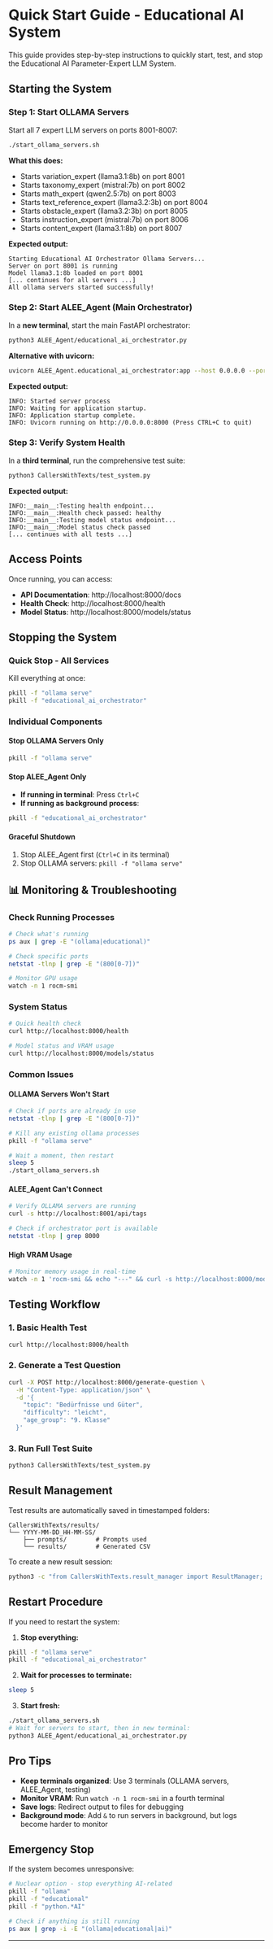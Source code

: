# Quick Start Guide - Educational AI System

This guide provides step-by-step instructions to quickly start, test, and stop the Educational AI Parameter-Expert LLM System.

## Starting the System

### Step 1: Start OLLAMA Servers
Start all 7 expert LLM servers on ports 8001-8007:
```bash
./start_ollama_servers.sh
```

**What this does:**
- Starts variation_expert (llama3.1:8b) on port 8001
- Starts taxonomy_expert (mistral:7b) on port 8002
- Starts math_expert (qwen2.5:7b) on port 8003
- Starts text_reference_expert (llama3.2:3b) on port 8004
- Starts obstacle_expert (llama3.2:3b) on port 8005
- Starts instruction_expert (mistral:7b) on port 8006
- Starts content_expert (llama3.1:8b) on port 8007

**Expected output:**
```
Starting Educational AI Orchestrator Ollama Servers...
Server on port 8001 is running
Model llama3.1:8b loaded on port 8001
[... continues for all servers ...]
All ollama servers started successfully!
```

### Step 2: Start ALEE_Agent (Main Orchestrator)
In a **new terminal**, start the main FastAPI orchestrator:
```bash
python3 ALEE_Agent/educational_ai_orchestrator.py
```

**Alternative with uvicorn:**
```bash
uvicorn ALEE_Agent.educational_ai_orchestrator:app --host 0.0.0.0 --port 8000
```

**Expected output:**
```
INFO: Started server process
INFO: Waiting for application startup.
INFO: Application startup complete.
INFO: Uvicorn running on http://0.0.0.0:8000 (Press CTRL+C to quit)
```

### Step 3: Verify System Health
In a **third terminal**, run the comprehensive test suite:
```bash
python3 CallersWithTexts/test_system.py
```

**Expected output:**
```
INFO:__main__:Testing health endpoint...
INFO:__main__:Health check passed: healthy
INFO:__main__:Testing model status endpoint...
INFO:__main__:Model status check passed
[... continues with all tests ...]
```

## Access Points

Once running, you can access:

- **API Documentation**: http://localhost:8000/docs
- **Health Check**: http://localhost:8000/health
- **Model Status**: http://localhost:8000/models/status

## Stopping the System

### Quick Stop - All Services
Kill everything at once:
```bash
pkill -f "ollama serve"
pkill -f "educational_ai_orchestrator"
```

### Individual Components

#### Stop OLLAMA Servers Only
```bash
pkill -f "ollama serve"
```

#### Stop ALEE_Agent Only
- **If running in terminal**: Press `Ctrl+C`
- **If running as background process**: 
```bash
pkill -f "educational_ai_orchestrator"
```

#### Graceful Shutdown
1. Stop ALEE_Agent first (`Ctrl+C` in its terminal)
2. Stop OLLAMA servers: `pkill -f "ollama serve"`

## 📊 Monitoring & Troubleshooting

### Check Running Processes
```bash
# Check what's running
ps aux | grep -E "(ollama|educational)"

# Check specific ports
netstat -tlnp | grep -E "(800[0-7])"

# Monitor GPU usage
watch -n 1 rocm-smi
```

### System Status
```bash
# Quick health check
curl http://localhost:8000/health

# Model status and VRAM usage
curl http://localhost:8000/models/status
```

### Common Issues

#### OLLAMA Servers Won't Start
```bash
# Check if ports are already in use
netstat -tlnp | grep -E "(800[0-7])"

# Kill any existing ollama processes
pkill -f "ollama serve"

# Wait a moment, then restart
sleep 5
./start_ollama_servers.sh
```

#### ALEE_Agent Can't Connect
```bash
# Verify OLLAMA servers are running
curl -s http://localhost:8001/api/tags

# Check if orchestrator port is available
netstat -tlnp | grep 8000
```

#### High VRAM Usage
```bash
# Monitor memory usage in real-time
watch -n 1 'rocm-smi && echo "---" && curl -s http://localhost:8000/models/status'
```

## Testing Workflow

### 1. Basic Health Test
```bash
curl http://localhost:8000/health
```

### 2. Generate a Test Question
```bash
curl -X POST http://localhost:8000/generate-question \
  -H "Content-Type: application/json" \
  -d '{
    "topic": "Bedürfnisse und Güter",
    "difficulty": "leicht",
    "age_group": "9. Klasse"
  }'
```

### 3. Run Full Test Suite
```bash
python3 CallersWithTexts/test_system.py
```

## Result Management

Test results are automatically saved in timestamped folders:
```
CallersWithTexts/results/
└── YYYY-MM-DD_HH-MM-SS/
    ├── prompts/        # Prompts used
    └── results/        # Generated CSV
```

To create a new result session:
```bash
python3 -c "from CallersWithTexts.result_manager import ResultManager; rm = ResultManager(); print(rm.create_timestamp_folder())"
```

## Restart Procedure

If you need to restart the system:

1. **Stop everything:**
```bash
pkill -f "ollama serve"
pkill -f "educational_ai_orchestrator"
```

2. **Wait for processes to terminate:**
```bash
sleep 5
```

3. **Start fresh:**
```bash
./start_ollama_servers.sh
# Wait for servers to start, then in new terminal:
python3 ALEE_Agent/educational_ai_orchestrator.py
```

## Pro Tips

- **Keep terminals organized**: Use 3 terminals (OLLAMA servers, ALEE_Agent, testing)
- **Monitor VRAM**: Run `watch -n 1 rocm-smi` in a fourth terminal
- **Save logs**: Redirect output to files for debugging
- **Background mode**: Add `&` to run servers in background, but logs become harder to monitor

## Emergency Stop

If the system becomes unresponsive:
```bash
# Nuclear option - stop everything AI-related
pkill -f "ollama"
pkill -f "educational"
pkill -f "python.*AI"

# Check if anything is still running
ps aux | grep -i -E "(ollama|educational|ai)"
```

---